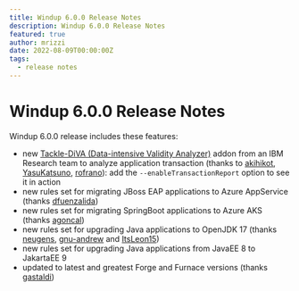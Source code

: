 ```yaml
---
title: Windup 6.0.0 Release Notes
description: Windup 6.0.0 Release Notes
featured: true
author: mrizzi
date: 2022-08-09T00:00:00Z
tags:
  - release notes
---
```

# Windup 6.0.0 Release Notes

Windup 6.0.0 release includes these features:

* new [Tackle-DiVA (Data-intensive Validity Analyzer)](https://github.com/konveyor/tackle-diva) addon from an IBM Research team to analyze application transaction (thanks to [akihikot](https://github.com/akihikot), [YasuKatsuno](https://github.com/YasuKatsuno), [rofrano](https://github.com/rofrano)): add the `--enableTransactionReport` option to see it in action
* new rules set for migrating JBoss EAP applications to Azure AppService (thanks [dfuenzalida](https://github.com/dfuenzalida))
* new rules set for migrating SpringBoot applications to Azure AKS (thanks [agoncal](https://github.com/agoncal))
* new rules set for upgrading Java applications to OpenJDK 17 (thanks [neugens](https://github.com/neugens), [gnu-andrew](https://github.com/gnu-andrew) and [ItsLeon15](https://github.com/ItsLeon15))
* new rules set for upgrading Java applications from JavaEE 8 to JakartaEE 9
* updated to latest and greatest Forge and Furnace versions (thanks [gastaldi](https://github.com/gastaldi))

